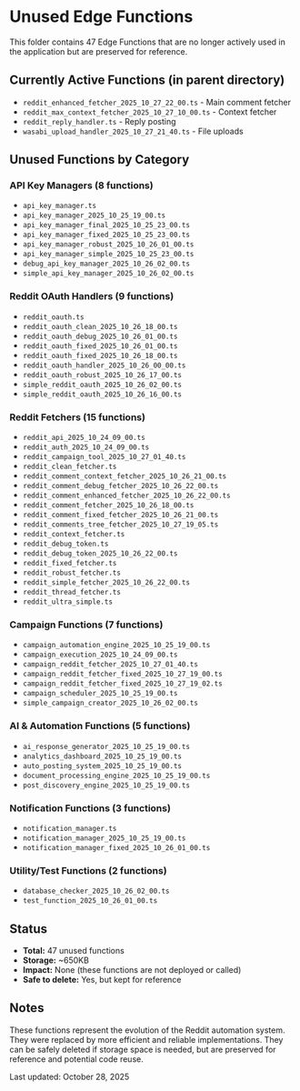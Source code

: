 # Unused Edge Functions

This folder contains 47 Edge Functions that are no longer actively used in the application but are preserved for reference.

## Currently Active Functions (in parent directory)
- `reddit_enhanced_fetcher_2025_10_27_22_00.ts` - Main comment fetcher
- `reddit_max_context_fetcher_2025_10_27_10_00.ts` - Context fetcher  
- `reddit_reply_handler.ts` - Reply posting
- `wasabi_upload_handler_2025_10_27_21_40.ts` - File uploads

## Unused Functions by Category

### API Key Managers (8 functions)
- `api_key_manager.ts`
- `api_key_manager_2025_10_25_19_00.ts`
- `api_key_manager_final_2025_10_25_23_00.ts`
- `api_key_manager_fixed_2025_10_25_23_00.ts`
- `api_key_manager_robust_2025_10_26_01_00.ts`
- `api_key_manager_simple_2025_10_25_23_00.ts`
- `debug_api_key_manager_2025_10_26_02_00.ts`
- `simple_api_key_manager_2025_10_26_02_00.ts`

### Reddit OAuth Handlers (9 functions)
- `reddit_oauth.ts`
- `reddit_oauth_clean_2025_10_26_18_00.ts`
- `reddit_oauth_debug_2025_10_26_01_00.ts`
- `reddit_oauth_fixed_2025_10_26_01_00.ts`
- `reddit_oauth_fixed_2025_10_26_18_00.ts`
- `reddit_oauth_handler_2025_10_26_00_00.ts`
- `reddit_oauth_robust_2025_10_26_17_00.ts`
- `simple_reddit_oauth_2025_10_26_02_00.ts`
- `simple_reddit_oauth_2025_10_26_16_00.ts`

### Reddit Fetchers (15 functions)
- `reddit_api_2025_10_24_09_00.ts`
- `reddit_auth_2025_10_24_09_00.ts`
- `reddit_campaign_tool_2025_10_27_01_40.ts`
- `reddit_clean_fetcher.ts`
- `reddit_comment_context_fetcher_2025_10_26_21_00.ts`
- `reddit_comment_debug_fetcher_2025_10_26_22_00.ts`
- `reddit_comment_enhanced_fetcher_2025_10_26_22_00.ts`
- `reddit_comment_fetcher_2025_10_26_18_00.ts`
- `reddit_comment_fixed_fetcher_2025_10_26_21_00.ts`
- `reddit_comments_tree_fetcher_2025_10_27_19_05.ts`
- `reddit_context_fetcher.ts`
- `reddit_debug_token.ts`
- `reddit_debug_token_2025_10_26_22_00.ts`
- `reddit_fixed_fetcher.ts`
- `reddit_robust_fetcher.ts`
- `reddit_simple_fetcher_2025_10_26_22_00.ts`
- `reddit_thread_fetcher.ts`
- `reddit_ultra_simple.ts`

### Campaign Functions (7 functions)
- `campaign_automation_engine_2025_10_25_19_00.ts`
- `campaign_execution_2025_10_24_09_00.ts`
- `campaign_reddit_fetcher_2025_10_27_01_40.ts`
- `campaign_reddit_fetcher_fixed_2025_10_27_19_00.ts`
- `campaign_reddit_fetcher_fixed_2025_10_27_19_02.ts`
- `campaign_scheduler_2025_10_25_19_00.ts`
- `simple_campaign_creator_2025_10_26_02_00.ts`

### AI & Automation Functions (5 functions)
- `ai_response_generator_2025_10_25_19_00.ts`
- `analytics_dashboard_2025_10_25_19_00.ts`
- `auto_posting_system_2025_10_25_19_00.ts`
- `document_processing_engine_2025_10_25_19_00.ts`
- `post_discovery_engine_2025_10_25_19_00.ts`

### Notification Functions (3 functions)
- `notification_manager.ts`
- `notification_manager_2025_10_25_19_00.ts`
- `notification_manager_fixed_2025_10_26_01_00.ts`

### Utility/Test Functions (2 functions)
- `database_checker_2025_10_26_02_00.ts`
- `test_function_2025_10_26_01_00.ts`

## Status
- **Total:** 47 unused functions
- **Storage:** ~650KB
- **Impact:** None (these functions are not deployed or called)
- **Safe to delete:** Yes, but kept for reference

## Notes
These functions represent the evolution of the Reddit automation system. They were replaced by more efficient and reliable implementations. They can be safely deleted if storage space is needed, but are preserved for reference and potential code reuse.

Last updated: October 28, 2025